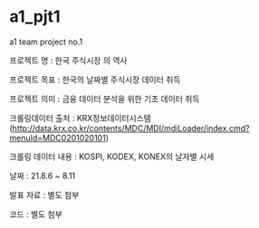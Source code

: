 # a1_pjt1
a1 team project no.1

프로젝트 명 : 한국 주식시장 의 역사 

프로젝트 목표 : 한국의 날짜별 주식시장 데이터 취득

프로젝트 의미 : 금융 데이터 분석을 위한 기초 데이터 취득

크롤링데이터 출처 : KRX정보데이터시스템 (http://data.krx.co.kr/contents/MDC/MDI/mdiLoader/index.cmd?menuId=MDC0201020101)

크롤링 데이터 내용 : KOSPI, KODEX, KONEX의 날자별 시세

날짜 : 21.8.6 ~ 8.11

발표 자료 : 별도 첨부

코드 : 별도 첨부
